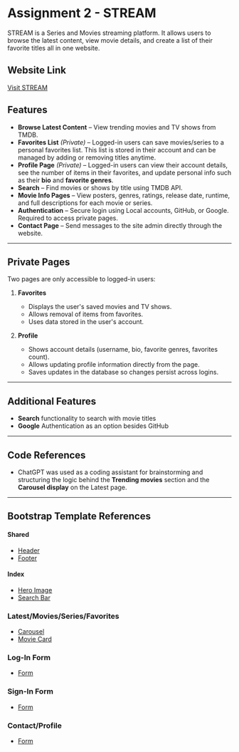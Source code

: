 # Assignment 2 - STREAM

STREAM is a Series and Movies streaming platform. It allows users to browse the latest content, 
view movie details, and create a list of their favorite titles all in one website.



## Website Link
[Visit STREAM](https://stream-fk5o.onrender.com/)

## Features

- **Browse Latest Content** – View trending movies and TV shows from TMDB.
- **Favorites List** *(Private)* – Logged-in users can save movies/series to a personal favorites list. This list is stored in their account and can be managed by adding or removing titles anytime.
- **Profile Page** *(Private)* – Logged-in users can view their account details, see the number of items in their favorites, and update personal info such as their **bio** and **favorite genres**.
- **Search** – Find movies or shows by title using TMDB API.
- **Movie Info Pages** – View posters, genres, ratings, release date, runtime, and full descriptions for each movie or series.
- **Authentication** – Secure login using Local accounts, GitHub, or Google. Required to access private pages.
- **Contact Page** – Send messages to the site admin directly through the website.
---
## Private Pages

Two pages are only accessible to logged-in users:

1. **Favorites**  
   - Displays the user's saved movies and TV shows.  
   - Allows removal of items from favorites.  
   - Uses data stored in the user's account.

2. **Profile**  
   - Shows account details (username, bio, favorite genres, favorites count).  
   - Allows updating profile information directly from the page.  
   - Saves updates in the database so changes persist across logins.

---

## Additional Features

- **Search** functionality to search with movie titles
- **Google** Authentication as an option besides GitHub
---

## Code References
- ChatGPT was used as a coding assistant for brainstorming and structuring the logic behind the **Trending movies** section and the **Carousel display** on the Latest page.
---
## Bootstrap Template References
#### Shared
- [Header](https://getbootstrap.com/docs/5.3/examples/headers/)
- [Footer](https://getbootstrap.com/docs/5.3/examples/footers/)
#### Index
- [Hero Image](https://mdbootstrap.com/docs/standard/extended/hero/)
- [Search Bar](https://bootstrapexamples.com/@anonymous/search-bar)
### Latest/Movies/Series/Favorites
- [Carousel](https://getbootstrap.com/docs/5.3/components/carousel/)
- [Movie Card](https://dev.to/tilakjain123/animated-movie-card-w-html-and-css-ekh)
### Log-In Form
- [Form](https://mdbootstrap.com/docs/standard/extended/login/)
### Sign-In Form
- [Form](https://mdbootstrap.com/docs/standard/extended/registration/)
### Contact/Profile
- [Form](https://bootstrapbrain.com/demo/components/contacts/contact-1/)




